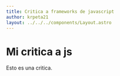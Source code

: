 ```yaml
---
title: Critica a frameworks de javascript
author: krpeta21
layout: ../../../components/Layout.astro
---
```

# Mi critica a js
Esto es una critica.